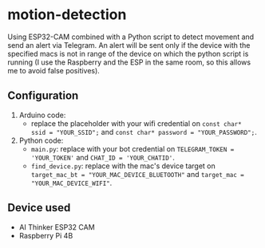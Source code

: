 # motion-detection
Using ESP32-CAM combined with a Python script to detect movement and send an alert via Telegram.
An alert will be sent only if the device with the specified macs is not in range of the device on which the python script is running (I use the Raspberry and the ESP in the same room, so this allows me to avoid false positives).

## Configuration

1. Arduino code:
    - replace the placeholder with your wifi credential on `const char* ssid = "YOUR_SSID";` and `const char* password = "YOUR_PASSWORD";`.
2. Python code:
    - `main.py`: replace with your bot credential on `TELEGRAM_TOKEN = 'YOUR_TOKEN'` and `CHAT_ID = 'YOUR_CHATID'`.
    - `find_device.py`: replace with the mac's device target on `target_mac_bt = "YOUR_MAC_DEVICE_BLUETOOTH"` and `target_mac = "YOUR_MAC_DEVICE_WIFI"`.

## Device used

- AI Thinker ESP32 CAM
- Raspberry Pi 4B


